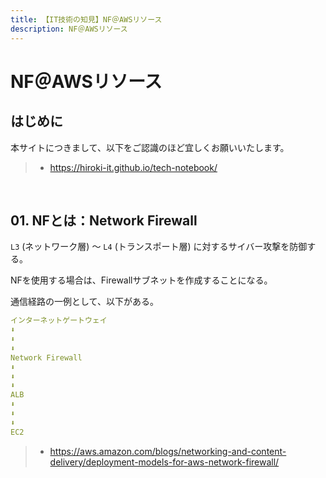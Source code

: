 ```yaml
---
title: 【IT技術の知見】NF＠AWSリソース
description: NF＠AWSリソース
---
```


# NF＠AWSリソース

## はじめに

本サイトにつきまして、以下をご認識のほど宜しくお願いいたします。

> - https://hiroki-it.github.io/tech-notebook/

<br>

## 01. NFとは：Network Firewall

`L3` (ネットワーク層) 〜 `L4` (トランスポート層) に対するサイバー攻撃を防御する。

NFを使用する場合は、Firewallサブネットを作成することになる。

通信経路の一例として、以下がある。

```yaml
インターネットゲートウェイ
⬇︎
⬇︎
⬇︎
Network Firewall
⬇︎
⬇︎
⬇︎
ALB
⬇︎
⬇︎
⬇︎
EC2
```

> - https://aws.amazon.com/blogs/networking-and-content-delivery/deployment-models-for-aws-network-firewall/

<br>
